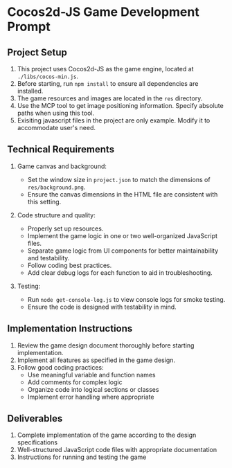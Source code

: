 # Cocos2d-JS Game Development Prompt

## Project Setup
1. This project uses Cocos2d-JS as the game engine, located at `./libs/cocos-min.js`.
2. Before starting, run `npm install` to ensure all dependencies are installed.
3. The game resources and images are located in the `res` directory.
4. Use the MCP tool to get image positioning information. Specify absolute paths when using this tool.
5. Exisiting javascript files in the project are only example. Modify it to accommodate user's need.

## Technical Requirements
1. Game canvas and background:
   - Set the window size in `project.json` to match the dimensions of `res/background.png`.
   - Ensure the canvas dimensions in the HTML file are consistent with this setting.

2. Code structure and quality:
   - Properly set up resources. 
   - Implement the game logic in one or two well-organized JavaScript files.
   - Separate game logic from UI components for better maintainability and testability.
   - Follow coding best practices. 
   - Add clear debug logs for each function to aid in troubleshooting.

3. Testing:
   - Run `node get-console-log.js` to view console logs for smoke testing.
   - Ensure the code is designed with testability in mind.

## Implementation Instructions
1. Review the game design document thoroughly before starting implementation.
2. Implement all features as specified in the game design.
3. Follow good coding practices:
   - Use meaningful variable and function names
   - Add comments for complex logic
   - Organize code into logical sections or classes
   - Implement error handling where appropriate

## Deliverables
1. Complete implementation of the game according to the design specifications
2. Well-structured JavaScript code files with appropriate documentation
3. Instructions for running and testing the game
 